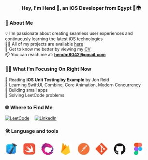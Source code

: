 <h3 align="center">Hey, I'm Hend 👋, an iOS Developer from Egypt 📱🌍</h3>

### 💫 About Me
💡 I'm passionate about creating seamless user experiences and continuously learning the latest iOS technologies<br>
👨‍💻 All of my projects are available [here](https://github.com/HendEl-Mahdy?tab=repositories)<br>
📄 Get to know me better by viewing my [CV](https://drive.google.com/file/d/12JO4mGpMRzAEms3syJqqcbBaO0ovbMU2/view?usp=drive_link)<br>
📫 You can reach me at: **hendm8042@gmail.com**<br>

### 👨‍💻 What I’m Focusing On Right Now
📖 Reading **iOS Unit Testing by Example** by Jon Reid<br>
🌱 Learning SwiftUI, Combine, Core Animation, Modern Concurrency<br>
📱 Building small apps<br>
🧠 Solving LeetCode problems<br>

### 🌐 Where to Find Me
<div align="left">
  <a href="https://leetcode.com/helmahdi182" target="_blank"><img src="https://i.imgur.com/hy3KXQi.png" height="35" width="35" alt="LeetCode"/></a>
  <img width="10" />
  <a href="https://linkedin.com/in/hendmohamed231" target="_blank"><img src="https://cdn.jsdelivr.net/gh/devicons/devicon/icons/linkedin/linkedin-original.svg" height="35" width="35" alt="LinkedIn"/></a>
</div>

###

<h3 align="left">🛠 Language and tools</h3>

###

<div align="left">
  <a href="https://developer.apple.com/xcode/" target="_blank"><img src="https://raw.githubusercontent.com/devicons/devicon/master/icons/xcode/xcode-original.svg" height="40" alt="Xcode" /></a>
  <img width="12" />
  <img src="https://raw.githubusercontent.com/devicons/devicon/master/icons/swift/swift-original.svg" height="40" alt="Swift"  />
  <img width="12" />
  <a href="https://github.com/ReactiveX/RxSwift" target="_blank"><img src="https://raw.githubusercontent.com/devicons/devicon/master/icons/rxjs/rxjs-original.svg" height="40" alt="RxSwift" /></a>
  <img width="12" />
  <a href="https://firebase.google.com/" target="_blank"><img src="https://raw.githubusercontent.com/devicons/devicon/master/icons/firebase/firebase-original.svg" height="40" alt="Firebase" /></a>
  <img width="12" />
  <a href="https://www.postman.com/" target="_blank"><img src="https://raw.githubusercontent.com/devicons/devicon/master/icons/postman/postman-original.svg" height="40" alt="Postman" /></a>
  <img width="12" />
  <a href="https://git-scm.com/" target="_blank"><img src="https://raw.githubusercontent.com/devicons/devicon/master/icons/git/git-original.svg" height="40" alt="Git" /></a>
  <img width="12" />
  <a href="https://github.com/helmahdi182" target="_blank"><img src="https://raw.githubusercontent.com/devicons/devicon/master/icons/github/github-original.svg" height="40" alt="GitHub" /></a>
  <img width="12" />
  <a href="https://www.figma.com/" target="_blank"><img src="https://raw.githubusercontent.com/devicons/devicon/master/icons/figma/figma-original.svg" height="40" alt="Figma" /></a>
</div>

###
